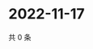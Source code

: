# 2022-11-17

共 0 条

<!-- BEGIN WEIBO -->
<!-- 最后更新时间 Thu Nov 17 2022 12:07:28 GMT+0800 (China Standard Time) -->

<!-- END WEIBO -->
